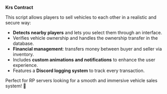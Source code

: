 **Krs Contract**  

This script allows players to sell vehicles to each other in a realistic and secure way:  
- **Detects nearby players** and lets you select them through an interface.  
- Verifies vehicle ownership and handles the ownership transfer in the database.  
- **Financial management**: transfers money between buyer and seller via inventory.  
- Includes **custom animations and notifications** to enhance the user experience.  
- Features a **Discord logging system** to track every transaction.  

Perfect for RP servers looking for a smooth and immersive vehicle sales system! 🚗

